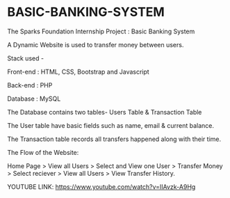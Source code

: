 # BASIC-BANKING-SYSTEM
The Sparks Foundation Internship Project : Basic Banking System


A Dynamic Website is used to transfer money between users.

Stack used -

Front-end : HTML, CSS, Bootstrap and Javascript

Back-end : PHP

Database : MySQL


The Database contains two tables- Users Table & Transaction Table

The User table have basic fields such as name, email & current balance.

The Transaction table records all transfers happened along with their time.


The Flow of the Website:

Home Page > View all Users > Select and View one User > Transfer Money > Select reciever > View all Users > View Transfer History.


YOUTUBE LINK: https://www.youtube.com/watch?v=IIAvzk-A9Hg

